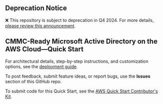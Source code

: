 ## Deprecation Notice

:x: This repository is subject to deprecation in Q4 2024. For more details, [please review this announcement](https://github.com/aws-ia/.announcements/issues/1). 

## CMMC-Ready Microsoft Active Directory on the AWS Cloud—Quick Start

For architectural details, step-by-step instructions, and customization options, see the [deployment guide](https://fwd.aws/6Jpan).

To post feedback, submit feature ideas, or report bugs, use the **Issues** section of this GitHub repo. 

To submit code for this Quick Start, see the [AWS Quick Start Contributor's Kit](https://aws-quickstart.github.io/).
